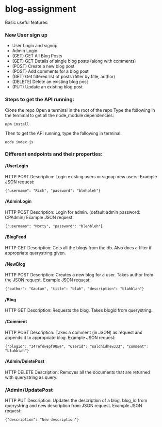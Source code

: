 # blog-assignment

Basic useful features:

### New User sign up
* User Login and signup
* Admin Login
* (GET) GET All Blog Posts
* (GET) GET Details of single blog posts (along with comments)
* (POST) Create a new blog post
* (POST) Add comments for a blog post
* (GET) Get filtered list of posts (filter by title, author)
* (DELETE) Delete an existing blog post
* (PUT) Update an existing blog post

### Steps to get the API running: 
	
Clone the repo
Open a terminal in the root of the repo
Type the following in the terminal to get all the node_module dependencies:
```
npm install
```
Then to get the API running, type the following in terminal: 
```	
node index.js
```

### Different endpoints and their properties: 

#### /UserLogin
HTTP POST
Description: Login existing users or signup new users.
Example JSON request: 
```
{"username": "Rick", "password": "blehbleh"}
```

#### /AdminLogin
HTTP POST
Description: Login for admin. (default admin password: CPAdmin)
Example JSON request:
```
{"username": "Morty", "password": "blehbleh"}
```
#### /BlogFeed
HTTP GET
Description: Gets all the blogs from the db. Also does a filter if appropriate querystring given.
#### /NewBlog
HTTP POST
Description: Creates a new blog for a user. Takes author from the JSON request.
Example JSON request: 
```
{"author": "Gautam", "title": "blah", "description": "blahblah"}
```
#### /Blog
HTTP GET
Description: Requests the blog. Takes blogid from querystring.
#### /Comment
HTTP POST
Description: Takes a comment (in JSON) as request and appends it to appropriate blog.
Example JSON request:
```
{"blogid": "34refdwepf90we", "userid": "saldhidhew333", "comment": "blahblah"}
```
#### /Admin/DeletePost
HTTP DELETE
Description: Removes all the documents that are returned with querystring as query.
### /Admin/UpdatePost
HTTP PUT
Description: Updates the description of a blog. blog_id from querystring and new description from JSON request.
Example JSON request:
```
{"description": "New description"}
```
